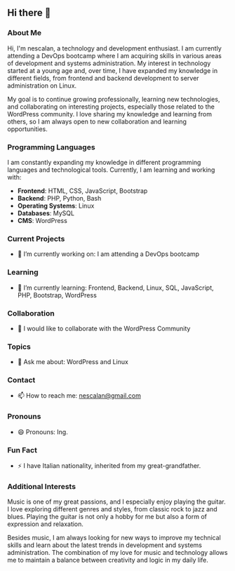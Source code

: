 ## Hi there 👋

<!--
**nescalan/nescalan** is a ✨ _special_ ✨ repository because its `README.md` (this file) appears on your GitHub profile.
Here are some ideas to get you started:
-->

### About Me

Hi, I'm nescalan, a technology and development enthusiast. I am currently attending a DevOps bootcamp where I am acquiring skills in various areas of development and systems administration. My interest in technology started at a young age and, over time, I have expanded my knowledge in different fields, from frontend and backend development to server administration on Linux.

My goal is to continue growing professionally, learning new technologies, and collaborating on interesting projects, especially those related to the WordPress community. I love sharing my knowledge and learning from others, so I am always open to new collaboration and learning opportunities.

### Programming Languages

I am constantly expanding my knowledge in different programming languages and technological tools. Currently, I am learning and working with:

- **Frontend**: HTML, CSS, JavaScript, Bootstrap
- **Backend**: PHP, Python, Bash
- **Operating Systems**: Linux
- **Databases**: MySQL
- **CMS**: WordPress

### Current Projects

- 🔭 I’m currently working on: I am attending a DevOps bootcamp

### Learning

- 🌱 I’m currently learning: Frontend, Backend, Linux, SQL, JavaScript, PHP, Bootstrap, WordPress

### Collaboration

- 👯 I would like to collaborate with the WordPress Community

### Topics

- 💬 Ask me about: WordPress and Linux

### Contact

- 📫 How to reach me: nescalan@gmail.com

### Pronouns

- 😄 Pronouns: Ing.

### Fun Fact

- ⚡ I have Italian nationality, inherited from my great-grandfather.

### Additional Interests

Music is one of my great passions, and I especially enjoy playing the guitar. I love exploring different genres and styles, from classic rock to jazz and blues. Playing the guitar is not only a hobby for me but also a form of expression and relaxation.

Besides music, I am always looking for new ways to improve my technical skills and learn about the latest trends in development and systems administration. The combination of my love for music and technology allows me to maintain a balance between creativity and logic in my daily life.

